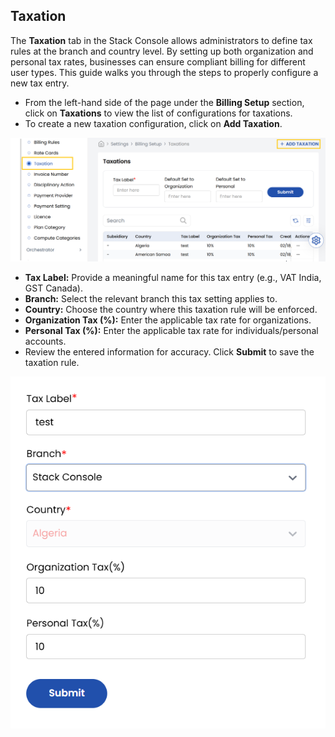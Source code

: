 ## Taxation

The **Taxation** tab in the Stack Console allows administrators to define tax rules at the branch and country level. By setting up both organization and personal tax rates, businesses can ensure compliant billing for different user types. This guide walks you through the steps to properly configure a new tax entry.

- From the left-hand side of the page under the **Billing Setup** section, click on **Taxations** to view the list of configurations for taxations.
- To create a new taxation configuration, click on **Add Taxation**.

![Cloud Services](images/tax_1.png)

- **Tax Label:** Provide a meaningful name for this tax entry (e.g., VAT India, GST Canada).
- **Branch:** Select the relevant branch this tax setting applies to.
- **Country:** Choose the country where this taxation rule will be enforced.
- **Organization Tax (%):** Enter the applicable tax rate for organizations.
- **Personal Tax (%):** Enter the applicable tax rate for individuals/personal accounts.
- Review the entered information for accuracy. Click **Submit** to save the taxation rule.

![Cloud Services](images/tax_2.png)